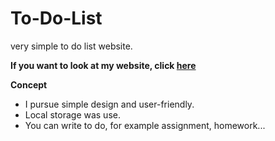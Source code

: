 <h1>To-Do-List</h1>

very simple to do list website.

<strong>If you want to look at my website, click <a href="https://wh-todo.netlify.app/">here</a></strong>

<strong>Concept</strong>
<ul>
  <li>I pursue simple design and user-friendly.</li>
  <li>Local storage was use.</li>
  <li>You can write to do, for example assignment, homework...</li>
</ul>
